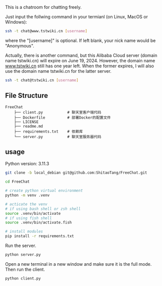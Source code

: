 This is a chatroom for chatting freely.

Just input the follwing command in your termianl (on Linux, MacOS or Windows):

```bash
ssh -t chat@www.tstwiki.cn [username]
```

where the "[username]" is optional. If left blank, your nick name would be "Anonymous".

Actually, there is another command, but this Alibaba Cloud server (domain name tstwiki.cn) will expire on June 19, 2024. However, the domain name www.tstwiki.cn still has one year left. When the former expires, I will also use the domain name tstwiki.cn for the latter server.

```bash
ssh -t chat@tstwiki.cn [username]
```

## File Structure

```
FreeChat
	├── client.py			# 聊天室客户端代码
	├── Dockerfile			# 部署Docker的配置文件
	├── LICENSE
	├── readme.md
	├── requirements.txt	# 依赖库
	└── server.py			# 聊天室服务器代码
```

## usage

Python version: 3.11.3

```bash
git clone -b local_debian git@github.com:ShitaoTang/FreeChat.git

cd FreeChat

# create python virtual environment
python -m venv .venv

# acticate the venv
# if using bash shell or zsh shell
source .venv/bin/activate
# if using fish shell
source .venv/bin/activate.fish

# install modules
pip install -r requirements.txt
```

Run the server.
```bash
python server.py
```

Open a new terminal in a new window and make sure it is the full mode. Then run the client.
```bash
python client.py
```
